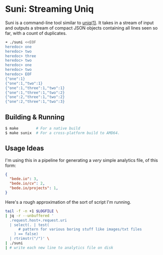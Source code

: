 # Suni: Streaming Uniq
Suni is a command-line tool similar to [uniq(1)](https://man7.org/linux/man-pages/man1/uniq.1.html). It takes in a stream of input and outputs a stream of compact JSON objects containing all lines seen so far, with a count of duplicates.

```bash
➜ ./suni <<EOF
heredoc> one
heredoc> two
heredoc> three
heredoc> two
heredoc> one
heredoc> two
heredoc> EOF
{"one":1}
{"one":1,"two":1}
{"one":1,"three":1,"two":1}
{"one":1,"three":1,"two":2}
{"one":2,"three":1,"two":2}
{"one":2,"three":1,"two":3}
```

## Building & Running
```bash
$ make        # For a native build
$ make sunix  # For a cross-platform build to AMD64.
```


## Usage Ideas
I'm using this in a pipeline for generating a _very_ simple analytics file, of this form:

```json
{
  "bede.io": 3,
  "bede.io/cv": 2,
  "bede.io/projects": 1,
}
```

Here's a rough approximation of the sort of script I'm running.

```bash
tail -f -n +1 $LOGFILE \
| jq -r --unbuffered '
  .request.host+.request.uri
  | select(. | test(
      # pattern for various boring stuff like images/txt files
    ) == false)
  | rtrimstr("/")' \
| ./suni
| # write each new line to analytics file on disk
```
